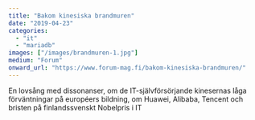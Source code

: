 ```yaml
---
title: "Bakom kinesiska brandmuren"
date: "2019-04-23"
categories: 
  - "it"
  - "mariadb"
images: ["/images/brandmuren-1.jpg"]
medium: "Forum"
onward_url: "https://www.forum-mag.fi/bakom-kinesiska-brandmuren/"
---
```


En lovsång med dissonanser, om de IT-självförsörjande kinesernas låga förväntningar på européers bildning, om Huawei, Alibaba, Tencent och bristen på finlandssvenskt Nobelpris i IT
